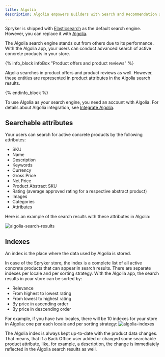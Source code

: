 ```yaml
---
title: Algolia
description: Algolia empowers Builders with Search and Recommendation services to create world-class digital experiences.
---
```


Spryker is shipped with [Elasticsearch]((https://www.elastic.co/elasticsearch/)) as the default search engine. However, you can replace it with [Algolia](https://www.algolia.com/).

The Algolia search engine stands out from others due to its performance. With the Algolia app, your users can conduct advanced search of active concrete products in your store. 

{% info_block infoBox "Product offers and product reviews" %}

Algolia searches in product offers and product reviews as well. However, these entities are represented in product attributes in the Algolia search results.

{% endinfo_block %}

To use Algolia as your search engine, you need an account with Algolia. For details about Algolia integration, see [Integrate Algolia](/docs/pbc/all/search/integrate-algolia.html).

## Searchable attributes

Your users can search for active concrete products by the following attributes:

- SKU
- Name
- Description
- Keywords
- Currency
- Gross Price
- Net Price
- Product Abstract SKU
- Rating (average approved rating for a respective abstract product)
- Images
- Categories
- Attributes

Here is an example of the search results with these attributes in Algolia:

![algolia-search-results](https://spryker.s3.eu-central-1.amazonaws.com/docs/pbc/all/search/algolia/algolia/algolia-search-results.png)

## Indexes

An index is the place where the data used by Algolia is stored.

In case of the Spryker store, the index is a complete list of all active concrete products that can appear in search results.
There are separate indexes per locale and per sorting strategy. With the Algolia app, the search results in your store can be sorted by:

- Relevance
- From highest to lowest rating
- From lowest to highest rating
- By price in ascending order
- By price in descending order

For example, if you have two locales, there will be 10 indexes for your store in Algolia: one per each locale and per sorting strategy:
![algolia-indexes](https://spryker.s3.eu-central-1.amazonaws.com/docs/pbc/all/search/algolia/algolia/algolia-index.png)

The Algolia index is always kept up-to-date with the product data changes. That means, that if a Back Office user added or changed some searchable product attribute, like, for example, a description, the change is immediately reflected in the Algolia search results as well.
